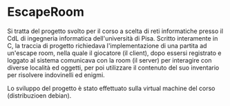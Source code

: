 # EscapeRoom
Si tratta del progetto svolto per il corso a scelta di reti informatiche presso il CdL di ingegneria informatica dell'università di Pisa.
Scritto interamente in C, la traccia di progetto richiedava l'implementazione di una partita ad un'escape room, nella quale il giocatore (il client), dopo essersi registrato e loggato al sistema comunicava con la room (il server) per interagire con diverse località ed oggetti, per poi utilizzare il contenuto del suo inventario per risolvere indovinelli ed enigmi.

Lo sviluppo del progetto è stato effettuato sulla virtual machine del corso (distribuzioen debian).